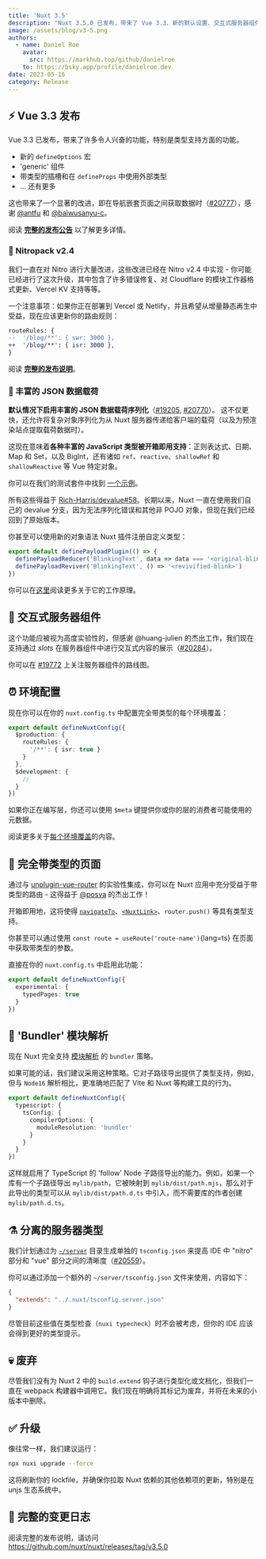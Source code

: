 ```yaml
---
title: 'Nuxt 3.5'
description: "Nuxt 3.5.0 已发布，带来了 Vue 3.3、新的默认设置、交互式服务器组件、带类型的页面、环境配置等等功能。"
image: /assets/blog/v3-5.png
authors:
  - name: Daniel Roe
    avatar:
      src: https://markhub.top/github/danielroe
    to: https://bsky.app/profile/danielroe.dev
date: 2023-05-16
category: Release
---
```


## ⚡️ Vue 3.3 发布

Vue 3.3 已发布，带来了许多令人兴奋的功能，特别是类型支持方面的功能。

* 新的 `defineOptions` 宏
* 'generic' 组件
* 带类型的插槽和在 `defineProps` 中使用外部类型
* ... 还有更多

这也带来了一个显著的改进，即在导航嵌套页面之间获取数据时（[#20777](https://github.com/nuxt/nuxt/pull/20777)），感谢 [@antfu](https://github.com/antfu) 和 [@baiwusanyu-c](https://github.com/baiwusanyu-c)。

阅读 **[完整的发布公告](https://blog.vuejs.org/posts/vue-3-3)** 以了解更多详情。

### 🙌 Nitropack v2.4

我们一直在对 Nitro 进行大量改进，这些改进已经在 Nitro v2.4 中实现 - 你可能已经进行了这次升级，其中包含了许多错误修复、对 Cloudflare 的模块工作器格式更新、Vercel KV 支持等等。

一个注意事项：如果你正在部署到 Vercel 或 Netlify，并且希望从增量静态再生中受益，现在应该更新你的路由规则：

```diff
routeRules: {
--  '/blog/**': { swr: 3000 },
++  '/blog/**': { isr: 3000 },
}
```

阅读 **[完整的发布说明](https://github.com/unjs/nitro/releases/tag/v2.4.0)**。

### 💖 丰富的 JSON 数据载荷

**默认情况下启用丰富的 JSON 数据载荷序列化**（[#19205](https://github.com/nuxt/nuxt/pull/19205), [#20770](https://github.com/nuxt/nuxt/pull/20770)）。
这不仅更快，还允许将复杂对象序列化为从 Nuxt 服务器传递给客户端的载荷（以及为预渲染站点提取载荷数据时）。

这现在意味着**各种丰富的 JavaScript 类型被开箱即用支持**：正则表达式、日期、Map 和 Set，以及 BigInt，还有诸如 `ref`、`reactive`、`shallowRef` 和 `shallowReactive` 等 Vue 特定对象。

你可以在我们的测试套件中找到 [一个示例](https://github.com/nuxt/nuxt/blob/main/test/fixtures/basic/pages/json-payload.vue)。

所有这些得益于 [Rich-Harris/devalue#58](https://github.com/Rich-Harris/devalue/pull/58)。长期以来，Nuxt 一直在使用我们自己的 devalue 分支，因为无法序列化错误和其他非 POJO 对象，但现在我们已经回到了原始版本。

你甚至可以使用新的对象语法 Nuxt 插件注册自定义类型：

```ts [plugins/custom-payload-type.ts]
export default definePayloadPlugin(() => {
  definePayloadReducer('BlinkingText', data => data === '<original-blink>' && '_')
  definePayloadReviver('BlinkingText', () => '<revivified-blink>')
})
```

你可以在[这里](https://github.com/rich-harris/devalue#custom-types)阅读更多关于它的工作原理。

## 🛝 交互式服务器组件

这个功能应被视为高度实验性的，但感谢 @huang-julien 的杰出工作，我们现在支持通过 _slots_ 在服务器组件中进行交互式内容的展示（[#20284](https://github.com/nuxt/nuxt/pull/20284)）。

你可以在 [#19772](https://github.com/nuxt/nuxt/issues/19772) 上关注服务器组件的路线图。

## ⏰ 环境配置

现在你可以在你的 `nuxt.config.ts` 中配置完全带类型的每个环境覆盖：

```ts [nuxt.config.ts]
export default defineNuxtConfig({
  $production: {
    routeRules: {
      '/**': { isr: true }
    }
  },
  $development: {
    //
  }
})
```

如果你正在编写层，你还可以使用 `$meta` 键提供你或你的层的消费者可能使用的元数据。

阅读更多关于[每个环境覆盖](https://github.com/nuxt/nuxt/pull/20329)的内容。

## 💪 完全带类型的页面

通过与 [unplugin-vue-router](https://github.com/posva/unplugin-vue-router) 的实验性集成，你可以在 Nuxt 应用中充分受益于带类型的路由 - 这得益于 [@posva](https://github.com/posva) 的杰出工作！

开箱即用地，这将使得 [`navigateTo`](/docs/api/utils/navigate-to)、[`<NuxtLink>`](/docs/api/components/nuxt-link)、`router.push()` 等具有类型支持。

你甚至可以通过使用 `const route = useRoute('route-name')`{lang=ts} 在页面中获取带类型的参数。

直接在你的 `nuxt.config.ts` 中启用此功能：

```ts [nuxt.config.ts]
export default defineNuxtConfig({
  experimental: {
    typedPages: true
  }
})
```

## 🔎 'Bundler' 模块解析

现在 Nuxt 完全支持 [模块解析](https://www.typescriptlang.org/docs/handbook/module-resolution.html) 的 `bundler` 策略。

如果可能的话，我们建议采用这种策略。它对子路径导出提供了类型支持，例如，但与 `Node16` 解析相比，更准确地匹配了 Vite 和 Nuxt 等构建工具的行为。

```ts [nuxt.config.ts]
export default defineNuxtConfig({
  typescript: {
    tsConfig: {
      compilerOptions: {
        moduleResolution: 'bundler'
      }
    }
  }
})
```

这样就启用了 TypeScript 的 'follow' Node 子路径导出的能力。例如，如果一个库有一个子路径导出 `mylib/path`，它被映射到 `mylib/dist/path.mjs`，那么对于此导出的类型可以从 `mylib/dist/path.d.ts` 中引入，而不需要库的作者创建 `mylib/path.d.ts`。

## ⚗️ 分离的服务器类型

我们计划通过为 [`~/server`](/docs/guide/directory-structure/server) 目录生成单独的 `tsconfig.json` 来提高 IDE 中 "nitro" 部分和 "vue" 部分之间的清晰度（[#20559](https://github.com/nuxt/nuxt/pull/20559)）。

你可以通过添加一个额外的 `~/server/tsconfig.json` 文件来使用，内容如下：

```json
{
  "extends": "../.nuxt/tsconfig.server.json"
}
```

尽管目前这些值在类型检查（`nuxi typecheck`）时不会被考虑，但你的 IDE 应该会得到更好的类型提示。

## 💀 废弃

尽管我们没有为 Nuxt 2 中的 `build.extend` 钩子进行类型化或文档化，但我们一直在 webpack 构建器中调用它。我们现在明确将其标记为废弃，并将在未来的小版本中删除。

## ✅ 升级

像往常一样，我们建议运行：

```sh
npx nuxi upgrade --force
```

这将刷新你的 lockfile，并确保你拉取 Nuxt 依赖的其他依赖项的更新，特别是在 unjs 生态系统中。

## 📃 完整的变更日志

阅读完整的发布说明，请访问 https://github.com/nuxt/nuxt/releases/tag/v3.5.0
